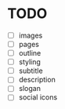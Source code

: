 # TODO

- [ ] images
- [ ] pages
- [ ] outline
- [ ] styling
- [ ] subtitle
- [ ] description
- [ ] slogan
- [ ] social icons

